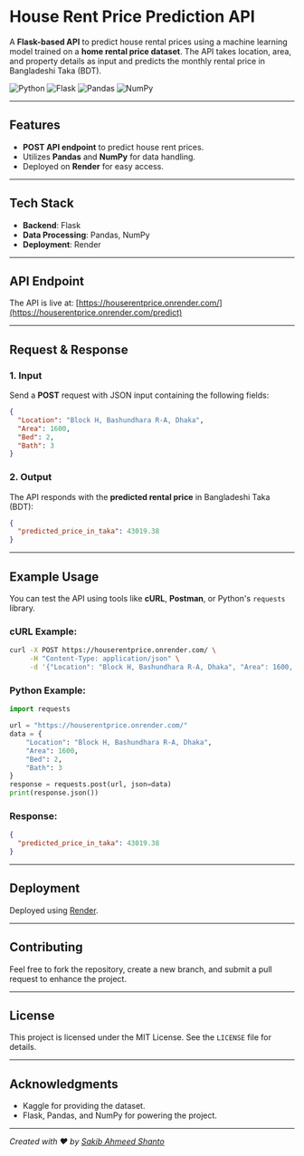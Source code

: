# House Rent Price Prediction API

A **Flask-based API** to predict house rental prices using a machine learning model trained on a **home rental price dataset**. The API takes location, area, and property details as input and predicts the monthly rental price in Bangladeshi Taka (BDT).

![Python](https://img.shields.io/badge/Python-3.10-blue?style=flat&logo=python&logoColor=white)
![Flask](https://img.shields.io/badge/Flask-2.0.3-black?style=flat&logo=flask&logoColor=white)
![Pandas](https://img.shields.io/badge/Pandas-1.4.3-blue?style=flat&logo=pandas&logoColor=white)
![NumPy](https://img.shields.io/badge/NumPy-1.22.4-lightgrey?style=flat&logo=numpy&logoColor=white)

---

## Features
- **POST API endpoint** to predict house rent prices.
- Utilizes **Pandas** and **NumPy** for data handling.
- Deployed on **Render** for easy access.

---

## Tech Stack
- **Backend**: Flask
- **Data Processing**: Pandas, NumPy
- **Deployment**: Render

---

## API Endpoint
The API is live at: [https://houserentprice.onrender.com/](https://houserentprice.onrender.com/predict)

---

## Request & Response

### 1. Input
Send a **POST** request with JSON input containing the following fields:

```json
{
  "Location": "Block H, Bashundhara R-A, Dhaka",
  "Area": 1600,
  "Bed": 2,
  "Bath": 3
}
```

### 2. Output
The API responds with the **predicted rental price** in Bangladeshi Taka (BDT):

```json
{
  "predicted_price_in_taka": 43019.38
}
```

---

## Example Usage

You can test the API using tools like **cURL**, **Postman**, or Python's `requests` library.

### cURL Example:
```bash
curl -X POST https://houserentprice.onrender.com/ \
     -H "Content-Type: application/json" \
     -d '{"Location": "Block H, Bashundhara R-A, Dhaka", "Area": 1600, "Bed": 2, "Bath": 3}'
```

### Python Example:
```python
import requests

url = "https://houserentprice.onrender.com/"
data = {
    "Location": "Block H, Bashundhara R-A, Dhaka",
    "Area": 1600,
    "Bed": 2,
    "Bath": 3
}
response = requests.post(url, json=data)
print(response.json())
```

### Response:
```json
{
  "predicted_price_in_taka": 43019.38
}
```


---

## Deployment
Deployed using [Render](https://render.com/).

---

## Contributing
Feel free to fork the repository, create a new branch, and submit a pull request to enhance the project.

---

## License
This project is licensed under the MIT License. See the `LICENSE` file for details.

---

## Acknowledgments
- Kaggle for providing the dataset.
- Flask, Pandas, and NumPy for powering the project.

---

*Created with ❤️ by [Sakib Ahmeed Shanto](https://github.com/sakibahmedshanto)*

